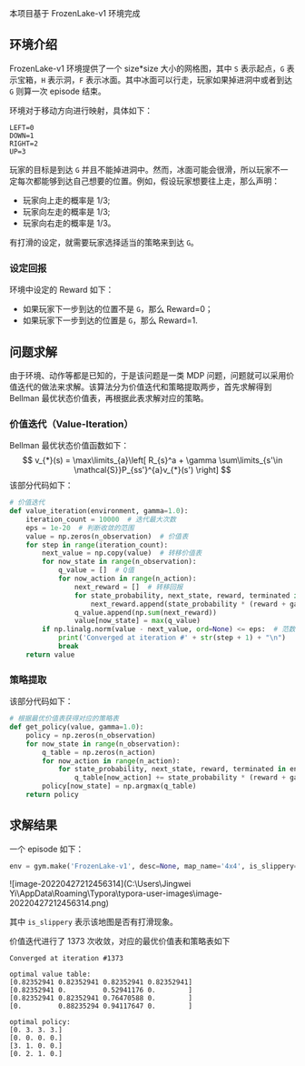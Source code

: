 本项目基于 FrozenLake-v1 环境完成

## 环境介绍

FrozenLake-v1 环境提供了一个 size*size 大小的网格图，其中 ```S``` 表示起点，```G``` 表示宝箱，```H``` 表示洞，```F``` 表示冰面。其中冰面可以行走，玩家如果掉进洞中或者到达 ```G``` 则算一次 episode 结束。

环境对于移动方向进行映射，具体如下：

```
LEFT=0
DOWN=1
RIGHT=2
UP=3
```

玩家的目标是到达 ```G``` 并且不能掉进洞中。然而，冰面可能会很滑，所以玩家不一定每次都能够到达自己想要的位置。例如，假设玩家想要往上走，那么声明：

- 玩家向上走的概率是 1/3;
- 玩家向左走的概率是 1/3;
- 玩家向右走的概率是 1/3。

有打滑的设定，就需要玩家选择适当的策略来到达 ```G```。

### 设定回报

环境中设定的 Reward 如下：

- 如果玩家下一步到达的位置不是 ```G```，那么 Reward=0；
- 如果玩家下一步到达的位置是 ```G```，那么 Reward=1.

## 问题求解

由于环境、动作等都是已知的，于是该问题是一类 MDP 问题，问题就可以采用价值迭代的做法来求解。该算法分为价值迭代和策略提取两步，首先求解得到 Bellman 最优状态价值表，再根据此表求解对应的策略。

### 价值迭代（Value-Iteration）

Bellman 最优状态价值函数如下：
$$
v_{*}(s) = \max\limits_{a}\left[ R_{s}^a + \gamma \sum\limits_{s'\in \mathcal{S}}P_{ss'}^{a}v_{*}(s') \right]
$$
该部分代码如下：

```python
# 价值迭代
def value_iteration(environment, gamma=1.0):
    iteration_count = 10000  # 迭代最大次数
    eps = 1e-20  # 判断收敛的范围
    value = np.zeros(n_observation)  # 价值表
    for step in range(iteration_count):
        next_value = np.copy(value)  # 转移价值表
        for now_state in range(n_observation):
            q_value = []  # Q值
            for now_action in range(n_action):
                next_reward = []  # 转移回报
                for state_probability, next_state, reward, terminated in environment.P[now_state][now_action]:
                    next_reward.append(state_probability * (reward + gamma * next_value[next_state]))
                q_value.append(np.sum(next_reward))
                value[now_state] = max(q_value)
        if np.linalg.norm(value - next_value, ord=None) <= eps:  # 范数小于等于eps时判断为收敛
            print('Converged at iteration #' + str(step + 1) + "\n")
            break
    return value
```

### 策略提取

该部分代码如下：

```python
# 根据最优价值表获得对应的策略表
def get_policy(value, gamma=1.0):
    policy = np.zeros(n_observation)
    for now_state in range(n_observation):
        q_table = np.zeros(n_action)
        for now_action in range(n_action):
            for state_probability, next_state, reward, terminated in env.P[now_state][now_action]:
                q_table[now_action] += state_probability * (reward + gamma * value[next_state])
        policy[now_state] = np.argmax(q_table)
    return policy
```

## 求解结果

一个 episode 如下：

```python
env = gym.make('FrozenLake-v1', desc=None, map_name='4x4', is_slippery=True)  # 获得环境
```

![image-20220427212456314](C:\Users\Jingwei Yi\AppData\Roaming\Typora\typora-user-images\image-20220427212456314.png)

其中 ```is_slippery``` 表示该地图是否有打滑现象。

价值迭代进行了 1373 次收敛，对应的最优价值表和策略表如下

```
Converged at iteration #1373

optimal value table:
[0.82352941 0.82352941 0.82352941 0.82352941]
[0.82352941 0.         0.52941176 0.        ]
[0.82352941 0.82352941 0.76470588 0.        ]
[0.         0.88235294 0.94117647 0.        ]

optimal policy:
[0. 3. 3. 3.]
[0. 0. 0. 0.]
[3. 1. 0. 0.]
[0. 2. 1. 0.]
```